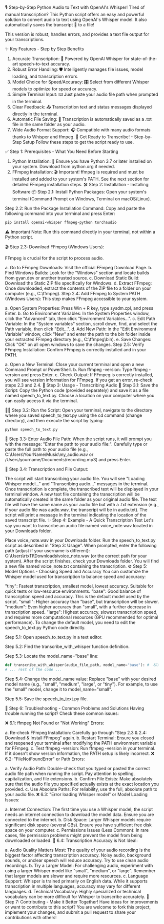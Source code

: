🎙️ Step-by-Step Python Audio to Text with OpenAI's Whisper! 
Tired of manual transcription? This Python script offers an easy and powerful solution to convert audio to text using OpenAI's Whisper model.  It also automatically saves the transcript 📝 to a file!

This version is robust, handles errors, and provides a text file output for your transcriptions.

✨ Key Features - Step by Step Benefits
1. Accurate Transcription: 🧠 Powered by OpenAI Whisper for state-of-the-art speech-to-text accuracy.
2. Robust Error Handling: 🛡️ Intelligently manages file issues, model loading, and transcription errors.
3. Model Choice for Speed/Accuracy: 🎛️ Select from different Whisper models to optimize for speed or accuracy.
4. Simple Terminal Input: ⌨️ Just paste your audio file path when prompted in the terminal.
5. Clear Feedback: 📤 Transcription text and status messages displayed directly in the terminal.
6. Automatic File Saving: 💾 Transcription is automatically saved as a .txt file in the same folder as your audio.
7. Wide Audio Format Support: 🎧 Compatible with many audio formats thanks to Whisper and ffmpeg.
🚀 Get Ready to Transcribe! - Step-by-Step Setup
Follow these steps to get the script ready to use.

✅ Step 1: Prerequisites - What You Need Before Starting
1. Python Installation: 🐍 Ensure you have Python 3.7 or later installed on your system. Download from python.org if needed.
2. FFmpeg Installation: 🎬 Important! ffmpeg is required and must be installed and added to your system's PATH. See the next section for detailed FFmpeg installation steps.
🛠️ Step 2: Installation - Installing Software
📦 Step 2.1: Install Python Packages: Open your system's terminal (Command Prompt on Windows, Terminal on macOS/Linux).

Step 2.2: Run the Package Installation Command: Copy and paste the following command into your terminal and press Enter:

```bash
pip install openai-whisper ffmpeg-python torchaudio
```

⚠️ Important Note: Run this command directly in your terminal, not within a Python script.

🎬 Step 2.3: Download FFmpeg (Windows Users):

FFmpeg is crucial for the script to process audio.

a. Go to FFmpeg Downloads: Visit the official FFmpeg Download Page.
b. Find Windows Builds: Look for the "Windows" section and locate builds from gyan.dev or another trusted source.
c. Download Static Build: Download the Static ZIP file specifically for Windows.
d. Extract FFmpeg: Once downloaded, extract the contents of the ZIP file to a folder on your computer (e.g., C:\ffmpeg).
Step 2.4: Add FFmpeg to System PATH (Windows Users): This step makes FFmpeg accessible to your system.

a. Open System Properties: Press Win + R key, type sysdm.cpl, and press Enter.
b. Go to Environment Variables: In the System Properties window, click the "Advanced" tab, then click "Environment Variables...".
c. Edit Path Variable: In the "System variables" section, scroll down, find, and select the Path variable, then click "Edit...".
d. Add New Path: In the "Edit Environment Variable" window, click "New" and enter the path to the bin folder inside your extracted FFmpeg directory (e.g., C:\ffmpeg\bin).
e. Save Changes: Click "OK" on all open windows to save the changes.
Step 2.5: Verify FFmpeg Installation:  Confirm FFmpeg is correctly installed and in your PATH.

a. Open a New Terminal: Close your current terminal and open a new Command Prompt or PowerShell.
b. Run ffmpeg -version: Type ffmpeg -version and press Enter.
c. Check Output: If FFmpeg is correctly installed, you will see version information for FFmpeg. If you get an error, re-check steps 2.3 and 2.4.
🚀 Step 3: Usage - Transcribing Audio
💾 Step 3.1: Save the Script: Copy the Python code (provided separately) and save it as a file named speech_to_text.py. Choose a location on your computer where you can easily access it via the terminal.

🏃‍♀️ Step 3.2: Run the Script: Open your terminal, navigate to the directory where you saved speech_to_text.py using the cd command (change directory), and then execute the script by typing:

```bash
python speech_to_text.py
```

🎤 Step 3.3: Enter Audio File Path: When the script runs, it will prompt you with the message: "Enter the path to your audio file:".  Carefully type or paste the full path to your audio file (e.g., C:\Users\YourName\Music\my_audio.wav or /Users/yourname/Documents/recording.mp3) and press Enter.

🎉 Step 3.4: Transcription and File Output:

The script will start transcribing your audio file. You will see "Loading Whisper model..." and "Transcribing audio..." messages in the terminal.
Once transcription is complete, the transcribed text will be displayed in your terminal window.
A new text file containing the transcription will be automatically created in the same folder as your original audio file. The text file will have the same name as your audio file but with a .txt extension (e.g., if your audio file was audio.wav, the transcript will be in audio.txt).
The script will print a message in the terminal indicating the location of the saved transcript file.
✨ Step 4: Example - A Quick Transcription Test
Let's say you want to transcribe an audio file named voice_note.wav located in your Downloads folder.

Place voice_note.wav in your Downloads folder.
Run the speech_to_text.py script as described in "Step 3: Usage".
When prompted, enter the following path (adjust if your username is different): C:\Users\rtx11\Downloads\voice_note.wav (or the correct path for your system).
After the script finishes, check your Downloads folder. You will find a new file named voice_note.txt containing the transcription.
⚙️ Step 5: Model Options - Choosing Speed and Accuracy
You can customize the Whisper model used for transcription to balance speed and accuracy:

"tiny": Fastest transcription, smallest model, lowest accuracy. Suitable for quick tests or low-resource environments.
"base": Good balance of transcription speed and accuracy. This is the default model used by the script.
"small": Higher accuracy than "base", but transcription will be slower.
"medium": Even higher accuracy than "small", with a further decrease in transcription speed.
"large": Highest accuracy, slowest transcription speed, and requires more computational resources (GPU recommended for optimal performance).
To change the default model, you need to edit the speech_to_text.py Python code directly.

Step 5.1: Open speech_to_text.py in a text editor.

Step 5.2: Find the transcribe_with_whisper function definition.

Step 5.3: Locate the model_name="base" line:

```python
def transcribe_with_whisper(audio_file_path, model_name="base"): #  &lt;-  Find this line
# ... rest of the code ...
```

Step 5.4: Change the model_name value:  Replace "base" with your desired model name (e.g., "small", "medium", "large", or "tiny"). For example, to use the "small" model, change it to model_name="small".

Step 5.5: Save the speech_to_text.py file.

🐛 Step 6: Troubleshooting - Common Problems and Solutions
Having trouble running the script? Check these common issues:

❌ 6.1: ffmpeg Not Found or "Not Working" Errors:

a. Re-check FFmpeg Installation: Carefully go through "Step 2.3 & 2.4: Download & Install FFmpeg" again.
b. Restart Terminal: Ensure you closed and reopened your terminal after modifying the PATH environment variable for FFmpeg.
c. Test ffmpeg -version: Run ffmpeg -version in your terminal. If it doesn't show version information, the PATH setup is likely incorrect.
❌ 6.2: "FileNotFoundError" or Path Errors:

a. Verify Audio Path: Double-check that you typed or pasted the correct audio file path when running the script. Pay attention to spelling, capitalization, and file extensions.
b. Confirm File Exists: Make absolutely sure that the audio file you specified actually exists at the exact location you provided.
c. Use Absolute Paths: For reliability, use the full, absolute path to your audio file.
❌ 6.3: "Error loading Whisper model" or Model Loading Issues:

a. Internet Connection: The first time you use a Whisper model, the script needs an internet connection to download the model data. Ensure you are connected to the internet.
b. Disk Space: Larger Whisper models require significant disk space (several GBs). Ensure you have sufficient free disk space on your computer.
c. Permissions Issues (Less Common): In rare cases, file permission problems might prevent the model from being downloaded or loaded.
🤔 6.4: Transcription Accuracy is Not Ideal:

a. Audio Quality Matters Most: The quality of your audio recording is the biggest factor affecting transcription accuracy. Noisy audio, background sounds, or unclear speech will reduce accuracy. Try to use clean audio recordings.
b. Try a Larger Model: For challenging audio, experiment with using a larger Whisper model like "small", "medium", or "large". Remember that larger models are slower and require more resources.
c. Language Support: Whisper is trained primarily on English data. While it supports transcription in multiple languages, accuracy may vary for different languages.
d. Technical Vocabulary: Highly specialized or technical vocabulary can be more difficult for Whisper to transcribe accurately.
🤝 Step 7: Contributing - Make it Better Together!
Have ideas for improvements or want to contribute to this script? You are welcome to fork this project, implement your changes, and submit a pull request to share your contributions with others!
